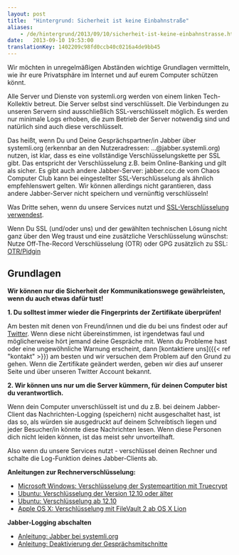 ```yaml
---
layout: post
title:  "Hintergrund: Sicherheit ist keine Einbahnstraße"
aliases:
    - /de/hintergrund/2013/09/10/sicherheit-ist-keine-einbahnstrasse.html
date:   2013-09-10 19:53:00
translationKey: 1402209c98fd0ccb40c0216a4de9bb45
---
```

Wir möchten in unregelmäßigen Abständen wichtige Grundlagen vermitteln, wie ihr eure Privatsphäre im Internet und auf 
eurem Computer schützen könnt.

Alle Server und Dienste von systemli.org werden von einem linken Tech-Kollektiv betreut. Die Server selbst sind 
verschlüsselt. Die Verbindungen zu unseren Servern sind ausschließlich SSL-verschlüsselt möglich. Es werden nur 
minimale Logs erhoben, die zum Betrieb der Server notwendig sind und natürlich sind auch diese verschlüsselt.

Das heißt, wenn Du und Deine Gesprächspartner/in Jabber über systemli.org (erkennbar an den Nutzeradressen: 
…@jabber.systemli.org) nutzen, ist klar, dass es eine vollständige Verschlüsselungskette per SSL gibt. Das entspricht 
der Verschlüsselung z.B. beim Online-Banking und gilt als sicher. Es gibt auch andere Jabber-Server: jabber.ccc.de vom 
Chaos Computer Club kann bei eingestellter SSL-Verschlüsselung als ähnlich empfehlenswert gelten. Wir können allerdings 
nicht garantieren, dass andere Jabber-Server nicht speichern und vernünftig verschlüsseln!

Was Dritte sehen, wenn du unsere Services nutzt und 
[SSL-Verschlüsselung verwendest](https://www.eff.org/pages/tor-and-https).

Wenn Du SSL (und/oder uns) und der gewählten technischen Lösung nicht ganz über den Weg traust und eine zusätzliche 
Verschlüsselung wünschst: Nutze Off-The-Record Verschlüsselung (OTR) oder GPG zusätzlich zu SSL: 
[OTR/Pidgin](https://www.cypherpunks.ca/otr/)

## Grundlagen

**Wir können nur die Sicherheit der Kommunikationswege gewährleisten, wenn du auch etwas dafür tust!**

**1. Du solltest immer wieder die Fingerprints der Zertifikate überprüfen!**

Am besten mit denen von Freund/innen und die du bei uns findest oder auf 
[Twitter](https://twitter.com/systemli). Wenn diese nicht übereinstimmen, ist irgendetwas faul und möglicherweise hört 
jemand deine Gespräche mit. Wenn du Probleme hast oder eine ungewöhnliche Warnung erscheint, dann 
[kontaktiere uns]({{< ref "kontakt" >}}) am besten und wir versuchen dem Problem auf den Grund zu gehen. Wenn die Zertifikate 
geändert werden, geben wir dies auf unserer Seite und über unseren Twitter Account bekannt.

**2. Wir können uns nur um die Server kümmern, für deinen Computer bist du verantwortlich.**

Wenn dein Computer unverschlüsselt ist und du z.B. bei deinem Jabber-Client das Nachrichten-Logging (speichern) nicht 
ausgeschaltet hast, ist das so, als würden sie ausgedruckt auf deinem Schreibtisch liegen und jeder Besucher/in könnte 
diese Nachrichten lesen. Wenn diese Personen dich nicht leiden können, ist das meist sehr unvorteilhaft.

Also wenn du unsere Services nutzt - verschlüssel deinen Rechner und schalte die Log-Funktion deines Jabber-Clients ab.

**Anleitungen zur Rechnerverschlüsselung:**

- [Microsoft Windows: Verschlüsselung der Systempartition mit Truecrypt](http://www.fixmbr.de/truecrypt-anleitung-verschlsselung-der-systempartition/)
- [Ubuntu: Verschlüsselung der Version 12.10 oder älter](http://www.rationallyparanoid.com/articles/ubuntu-12-lts-security.html)
- [Ubuntu: Verschlüsselung ab 12.10](http://www.linuxbsdos.com/2012/09/04/full-disk-encryption-and-lvm-configuration-in-ubuntus-graphical-installer/)
- [Apple OS X: Verschlüsselung mit FileVault 2 ab OS X Lion](https://linksunten.indymedia.org/de/node/52399)

**Jabber-Logging abschalten**

- [Anleitung: Jabber bei systemli.org](https://wiki.systemli.org/howto/jabber)
- [Anleitung: Deaktivierung der Gesprächsmitschnitte](https://wiki.systemli.org/howto/jabber#a_mitschnitte)
